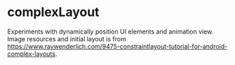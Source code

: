 # complexLayout
Experiments with dynamically position UI elements and animation view. Image resources and initial layout is from https://www.raywenderlich.com/9475-constraintlayout-tutorial-for-android-complex-layouts.
